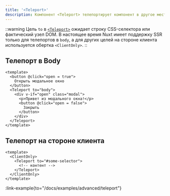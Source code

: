 ```yaml
---
title: '<Teleport>'
description: Компонент <Teleport> телепортирует компонент в другое место в DOM.
---
```


::warning
Цель `to` в [`<Teleport>`](https://ru.vuejs.org/guide/built-ins/teleport.html) ожидает строку CSS-селектора или фактический узел DOM. В настоящее время Nuxt имеет поддержку SSR только для телепортов в `body`, а для других целей на стороне клиента используется обертка `<ClientOnly>`.
::

## Телепорт в Body

```vue
<template>
  <button @click="open = true">
    Открыть модальное окно
  </button>
  <Teleport to="body">
    <div v-if="open" class="modal">
      <p>Привет из модального окна!</p>
      <button @click="open = false">
        Закрыть
      </button>
    </div>
  </Teleport>
</template>
```

## Телепорт на стороне клиента

```vue
<template>
  <ClientOnly>
    <Teleport to="#some-selector">
      <!-- контент -->
    </Teleport>
  </ClientOnly>
</template>
```

:link-example{to="/docs/examples/advanced/teleport"}
